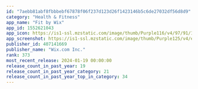```yaml
---
id: "7aebb81abf8fbbbebf67878f06f237d123d26f1423146b5c6de27032df56d8d9"
category: "Health & Fitness"
app_name: "Fit by Wix"
app_id: 1552621043
app_icon: https://is1-ssl.mzstatic.com/image/thumb/Purple116/v4/97/91/15/9791154a-d1d2-250e-65a9-9a065dd52197/AppIcon-0-0-1x_U007emarketing-0-0-0-7-0-0-sRGB-0-0-0-GLES2_U002c0-512MB-85-220-0-0.png/1024x1024bb.png
app_screenshot: https://is1-ssl.mzstatic.com/image/thumb/Purple125/v4/ef/b5/e7/efb5e729-6068-886f-f612-fbd63de55350/5bb02f8e-db95-422a-86fd-26340976fe9b_6.5_Welcome1.png/1242x2688bb.png
publisher_id: 407141669
publisher_name: "Wix.com Inc."
rank: 373
most_recent_release: 2024-01-19 00:00:00
release_count_in_past_year: 19
release_count_in_past_year_category: 21
release_count_in_past_year_top_in_category: 34
---
```

